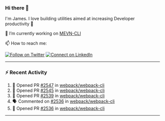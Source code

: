 ### Hi there 👋

I'm James. I love building utilities aimed at increasing Developer productivity :raised_hands: 

🔭 I’m currently working on [MEVN-CLI](https://github.com/madlabsinc/mevn-cli)

📫 How to reach me:

[![Follow on Twitter](https://img.shields.io/badge/--twitter?label=Twitter&logo=Twitter&style=social)](https://twitter.com/james_madhacks) [![Connect on LinkedIn](https://img.shields.io/badge/--linkedin?label=LinkedIn&logo=LinkedIn&style=social)](https://www.linkedin.com/in/jamesgeorge007)

---

### :zap: Recent Activity

<!--START_SECTION:activity-->
1. 💪 Opened PR [#2547](https://github.com/webpack/webpack-cli/pull/2547) in [webpack/webpack-cli](https://github.com/webpack/webpack-cli)
2. 💪 Opened PR [#2545](https://github.com/webpack/webpack-cli/pull/2545) in [webpack/webpack-cli](https://github.com/webpack/webpack-cli)
3. 💪 Opened PR [#2539](https://github.com/webpack/webpack-cli/pull/2539) in [webpack/webpack-cli](https://github.com/webpack/webpack-cli)
4. 🗣 Commented on [#2536](https://github.com/webpack/webpack-cli/issues/2536) in [webpack/webpack-cli](https://github.com/webpack/webpack-cli)
5. 💪 Opened PR [#2536](https://github.com/webpack/webpack-cli/pull/2536) in [webpack/webpack-cli](https://github.com/webpack/webpack-cli)
<!--END_SECTION:activity-->

---

<!--
**jamesgeorge007/jamesgeorge007** is a ✨ _special_ ✨ repository because its `README.md` (this file) appears on your GitHub profile.

Here are some ideas to get you started:

- 🌱 I’m currently learning ...
- 👯 I’m looking to collaborate on ...
- 🤔 I’m looking for help with ...
- 💬 Ask me about ...
- 😄 Pronouns: ...
- ⚡ Fun fact: ...
-->
